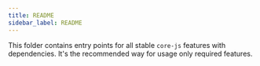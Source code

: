 ```yaml
---
title: README
sidebar_label: README
---
```

This folder contains entry points for all stable `core-js` features with dependencies. It's the recommended way for usage only required features.

